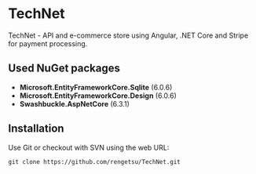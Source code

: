 # TechNet
TechNet - API and e-commerce store using Angular, .NET Core and Stripe for payment processing.

## Used NuGet packages
* **Microsoft.EntityFrameworkCore.Sqlite** (6.0.6)
* **Microsoft.EntityFrameworkCore.Design** (6.0.6)
* **Swashbuckle.AspNetCore** (6.3.1)

## Installation
Use Git or checkout with SVN using the web URL:
 ```
 git clone https://github.com/rengetsu/TechNet.git
 ```
